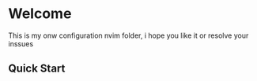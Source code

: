 # Welcome
This is my onw configuration nvim folder, i hope you like it or resolve your inssues

## Quick Start
